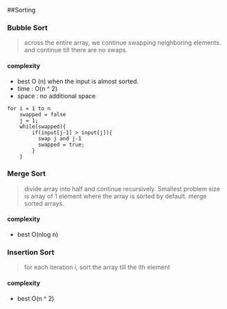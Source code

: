 ##Sorting
### Bubble Sort

> across the entire array, we continue swapping neighboring elements. and continue till there are no swaps.

#### complexity
- best O (n) when the input is almost sorted.
- time : O(n ^ 2)
- space : no additional space

```
for i = 1 to n
	swapped = false
	j = 1;
	while(swapped){
		if(input[j-1] > input[j]){
		  swap j and j-1
		  swapped = true;
		}
	}
```

### Merge Sort
> divide array into half and continue recursively. Smallest problem size is array of 1 element where the array is sorted by default. merge sorted arrays.

#### complexity
- best O(nlog n)

### Insertion Sort
> for each iteration i, sort the array till the ith element

#### complexity
- best O(n ^ 2)
